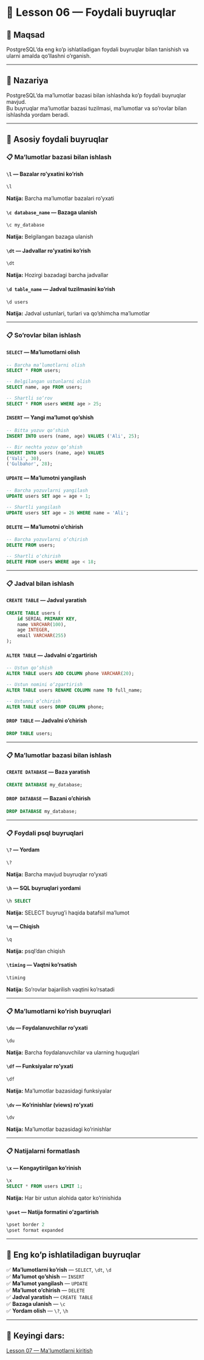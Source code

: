 # 📖 Lesson 06 — Foydali buyruqlar

## 🎯 Maqsad
PostgreSQLʼda eng koʼp ishlatiladigan foydali buyruqlar bilan tanishish va ularni amalda qoʼllashni oʼrganish.

---

## 📖 Nazariya

PostgreSQLʼda maʼlumotlar bazasi bilan ishlashda koʼp foydali buyruqlar mavjud.  
Bu buyruqlar maʼlumotlar bazasi tuzilmasi, maʼlumotlar va soʼrovlar bilan ishlashda yordam beradi.

---

## 🔷 Asosiy foydali buyruqlar

### 📋 Maʼlumotlar bazasi bilan ishlash

#### `\l` — Bazalar roʼyxatini koʼrish
```sql
\l
```
**Natija:** Barcha maʼlumotlar bazalari roʼyxati

#### `\c database_name` — Bazaga ulanish
```sql
\c my_database
```
**Natija:** Belgilangan bazaga ulanish

#### `\dt` — Jadvallar roʼyxatini koʼrish
```sql
\dt
```
**Natija:** Hozirgi bazadagi barcha jadvallar

#### `\d table_name` — Jadval tuzilmasini koʼrish
```sql
\d users
```
**Natija:** Jadval ustunlari, turlari va qoʼshimcha maʼlumotlar

---

### 📋 Soʼrovlar bilan ishlash

#### `SELECT` — Maʼlumotlarni olish
```sql
-- Barcha maʼlumotlarni olish
SELECT * FROM users;

-- Belgilangan ustunlarni olish
SELECT name, age FROM users;

-- Shartli soʼrov
SELECT * FROM users WHERE age > 25;
```

#### `INSERT` — Yangi maʼlumot qoʼshish
```sql
-- Bitta yozuv qoʼshish
INSERT INTO users (name, age) VALUES ('Ali', 25);

-- Bir nechta yozuv qoʼshish
INSERT INTO users (name, age) VALUES 
('Vali', 30),
('Gulbahor', 28);
```

#### `UPDATE` — Maʼlumotni yangilash
```sql
-- Barcha yozuvlarni yangilash
UPDATE users SET age = age + 1;

-- Shartli yangilash
UPDATE users SET age = 26 WHERE name = 'Ali';
```

#### `DELETE` — Maʼlumotni oʼchirish
```sql
-- Barcha yozuvlarni oʼchirish
DELETE FROM users;

-- Shartli oʼchirish
DELETE FROM users WHERE age < 18;
```

---

### 📋 Jadval bilan ishlash

#### `CREATE TABLE` — Jadval yaratish
```sql
CREATE TABLE users (
    id SERIAL PRIMARY KEY,
    name VARCHAR(100),
    age INTEGER,
    email VARCHAR(255)
);
```

#### `ALTER TABLE` — Jadvalni oʼzgartirish
```sql
-- Ustun qoʼshish
ALTER TABLE users ADD COLUMN phone VARCHAR(20);

-- Ustun nomini oʼzgartirish
ALTER TABLE users RENAME COLUMN name TO full_name;

-- Ustunni oʼchirish
ALTER TABLE users DROP COLUMN phone;
```

#### `DROP TABLE` — Jadvalni oʼchirish
```sql
DROP TABLE users;
```

---

### 📋 Maʼlumotlar bazasi bilan ishlash

#### `CREATE DATABASE` — Baza yaratish
```sql
CREATE DATABASE my_database;
```

#### `DROP DATABASE` — Bazani oʼchirish
```sql
DROP DATABASE my_database;
```

---

### 📋 Foydali psql buyruqlari

#### `\?` — Yordam
```sql
\?
```
**Natija:** Barcha mavjud buyruqlar roʼyxati

#### `\h` — SQL buyruqlari yordami
```sql
\h SELECT
```
**Natija:** SELECT buyrugʼi haqida batafsil maʼlumot

#### `\q` — Chiqish
```sql
\q
```
**Natija:** psqlʼdan chiqish

#### `\timing` — Vaqtni koʼrsatish
```sql
\timing
```
**Natija:** Soʼrovlar bajarilish vaqtini koʼrsatadi

---

### 📋 Maʼlumotlarni koʼrish buyruqlari

#### `\du` — Foydalanuvchilar roʼyxati
```sql
\du
```
**Natija:** Barcha foydalanuvchilar va ularning huquqlari

#### `\df` — Funksiyalar roʼyxati
```sql
\df
```
**Natija:** Maʼlumotlar bazasidagi funksiyalar

#### `\dv` — Koʼrinishlar (views) roʼyxati
```sql
\dv
```
**Natija:** Maʼlumotlar bazasidagi koʼrinishlar

---

### 📋 Natijalarni formatlash

#### `\x` — Kengaytirilgan koʼrinish
```sql
\x
SELECT * FROM users LIMIT 1;
```
**Natija:** Har bir ustun alohida qator koʼrinishida

#### `\pset` — Natija formatini oʼzgartirish
```sql
\pset border 2
\pset format expanded
```

---

## 📌 Eng koʼp ishlatiladigan buyruqlar
✅ **Maʼlumotlarni koʼrish** — `SELECT`, `\dt`, `\d`  
✅ **Maʼlumot qoʼshish** — `INSERT`  
✅ **Maʼlumot yangilash** — `UPDATE`  
✅ **Maʼlumot oʼchirish** — `DELETE`  
✅ **Jadval yaratish** — `CREATE TABLE`  
✅ **Bazaga ulanish** — `\c`  
✅ **Yordam olish** — `\?`, `\h`

---

## 📌 Keyingi dars:
[Lesson 07 — Ma'lumotlarni kiritish](../lesson_07/lesson.md) 